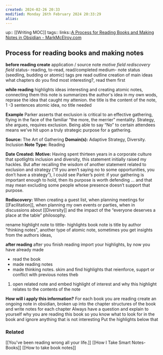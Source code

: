 ```yaml
---
created: 2024-02-26 20:33 
modified: Monday 26th February 2024 20:33:29
alias: 
---
```

up::  [[Writing MOC]]
tags:: 
links::[A Process for Reading Books and Making Notes in Obsidian - MarkMcElroy.com](https://markmcelroy.com/a-process-for-reading-books-and-making-notes-in-obsidian/)
## Process for reading books and making notes

**before reading create**
application / source note
_motive field_
_rediscovery field_
status- reading, to-read, read/completed 
medium- 
note status (seedling, budding or atomic)
tags
pre read outline creation of main ideas
	what chapters do you find most interesting?, read them first

**while reading**
highlights ideas interesting and creating atomic notes, connecting them
	this note is summarizes the author's idea in my own wods,
	reprase the idea that caught my attenion. the title is the content of the note, 1 -3 sentences atomic idea, no title needed
	

**Example**
Parker asserts that exclusion is critical to an effective gathering, flying in the face of the familiar “the more, the merrier” mentality. Strategy, she argues, requires exclusion. Being able to say “No” to certain attendees means we’ve hit upon a truly strategic purpose for a gathering.

**Source:** The Art of Gathering
**Domain(s):** Adaptive Strategy, Diversity. Inclusion
**Note Type:** Reading

**Date Created:**
**Motive:** Having spent thirteen years in a corporate culture that spotlights inclusion and diversity, this statement initially raised my hackles. But after recalling the wisdom of another statement related to exclusion and strategy (“If you aren’t saying no to some opportunities, you don’t have a strategy”), I could see Parker’s point: if your gathering is important enough to hold, then its purpose is worth defending … and that may mean excluding some people whose presence doesn’t support that purpose.

**Rediscovery:** When creating a guest list, when planning meetings for [[Facilitation]], when planning my own events or parties, when in discussions about [[Diversity]] and the impact of the “everyone deserves a place at the table” philosophy.


rename highlight note to tittle- highlights
book note is title by author
 "thinking notes", another type of atomic note, sometimes you get insights from the authors ideas, 

**after reading**
after you finish reading import your highlights, by now you have already made
- read the book
- made reading notes
- made thinking notes.
skim and find highlights that reienforce, supprt or conflict with previous notes
theb
1. open related note and embed highlight of interest and why this highlight relates to the contents of the note 


**How will i apply this information?**
For each book you are reading create an ongoing note in obsidian, broken up into the chapter structures of the book and write notes for each chapter
Always have a question and explain to yourself why you are reading this book so you know what to look for in the book and ignore anything that is not interesting
Put the highlights below that 


### Related
[[You've been reading wrong all your life.]]
[[How I Take Smart Notes- Books]]
[[How to take book notes]]
